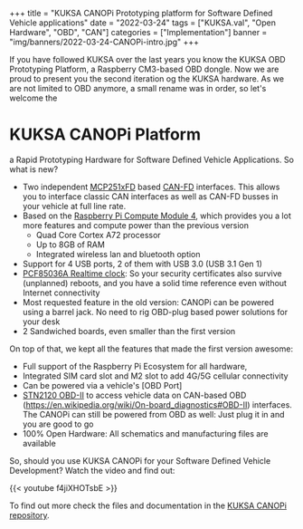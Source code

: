 +++
title = "KUKSA CANOPi Prototyping platform for Software Defined Vehicle applications"
date = "2022-03-24"
tags = ["KUKSA.val", "Open Hardware", "OBD", "CAN"]
categories = ["Implementation"]
banner = "img/banners/2022-03-24-CANOPi-intro.jpg"
+++


If you have followed  KUKSA over the last years you know the KUKSA OBD Prototyping Platform, a Raspberry CM3-based OBD dongle. Now we are proud to present you the second iteration og the KUKSA hardware. As we are not limited to OBD anymore, a small rename was in order, so let's welcome the

# KUKSA CANOPi Platform

a Rapid Prototyping Hardware for Software Defined Vehicle Applications. So what is new?

 * Two independent [MCP251xFD](https://www.microchip.com/en-us/product/MCP2518FD) based [CAN-FD](https://en.wikipedia.org/wiki/CAN_FD) interfaces. This allows you to interface classic CAN interfaces as well as CAN-FD busses in your vehicle at full line rate.
 * Based on the [Raspberry Pi Compute Module 4](https://www.raspberrypi.com/products/compute-module-4), which provides you a lot more features and compute power than the previous version
    * Quad Core Cortex A72 processor
    * Up to 8GB of RAM
    * Integrated wireless lan and bluetooth option
 * Support for 4 USB ports, 2 of them with USB 3.0 (USB 3.1 Gen 1)
 * [PCF85036A Realtime clock](https://www.nxp.com/products/peripherals): So your security certificates also survive (unplanned) reboots, and you have a solid time reference even without Internet connectivity
 * Most requested feature in the old version: CANOPi can be powered using a barrel jack. No need to rig OBD-plug based power solutions for your desk
 * 2 Sandwiched boards, even smaller than the first version

On top of that, we kept all the features that made the first version awesome:

 * Full support of the Raspberry Pi Ecosystem for all hardware‚
 * Integrated SIM card slot and M2 slot to add 4G/5G cellular connectivity
 * Can be powered via a vehicle's [OBD Port] 
 * [STN2120 OBD-II](https://www.obdsol.com/solutions/chips/stn2120/) to access vehicle data on CAN-based OBD (https://en.wikipedia.org/wiki/On-board_diagnostics#OBD-II) interfaces. The CANOPi can still be powered from OBD as well: Just plug it in and you are good to go
 * 100% Open Hardware: All schematics and manufacturing files are available
 

So, should you use KUKSA CANOPi for your Software Defined Vehicle Development? Watch the video and find out:

{{< youtube f4jiXHOTsbE >}}

To find out more check the files and documentation in the [KUKSA CANOPi repository](https://github.com/eclipse/kuksa.hardware).
